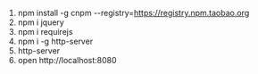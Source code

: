 1. npm install -g cnpm --registry=https://registry.npm.taobao.org
2. npm i jquery
3. npm i requirejs
4. npm i -g http-server
5. http-server
6. open http://localhost:8080